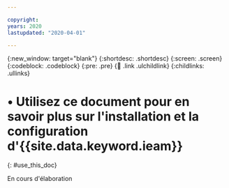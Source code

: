 ```yaml
---

copyright:
years: 2020
lastupdated: "2020-04-01"

---
```


{:new_window: target="blank"}
{:shortdesc: .shortdesc}
{:screen: .screen}
{:codeblock: .codeblock}
{:pre: .pre}
{:child: .link .ulchildlink}
{:childlinks: .ullinks}

# •	Utilisez ce document pour en savoir plus sur l'installation et la configuration d'{{site.data.keyword.ieam}}
{: #use_this_doc}

En cours d'élaboration
